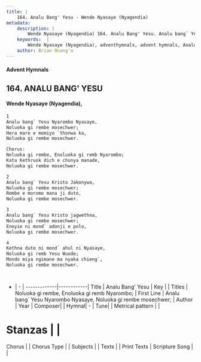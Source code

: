 ```yaml
---
title: |
    164. Analu Bang' Yesu - Wende Nyasaye (Nyagendia)
metadata:
    description: |
        Wende Nyasaye (Nyagendia) 164. Analu Bang' Yesu. Analu bang` Yesu Nyarombo Nyasaye,  Noluoka gi rembe mosechwer;  Hera mare e momiyo `thonwa ka,  Noluoka gi rembe mosechwer.  Chorus: Noluoka gi rembe, Enoluoka gi remb Nyarombo;  Kata Kethruok dich e chunya manade,  Noluoka gi rembe mosechwer.  
    keywords:  |
        Wende Nyasaye (Nyagendia), adventhymnals, advent hymnals, Analu Bang' Yesu, Analu bang` Yesu Nyarombo Nyasaye,  Noluoka gi rembe mosechwer; . Noluoka gi rembe, Enoluoka gi remb Nyarombo; 
    author: Brian Onang'o
---
```


#### Advent Hymnals
## 164. ANALU BANG' YESU
####  Wende Nyasaye (Nyagendia),

```txt
1
Analu bang` Yesu Nyarombo Nyasaye, 
Noluoka gi rembe mosechwer; 
Hera mare e momiyo `thonwa ka, 
Noluoka gi rembe mosechwer.

Chorus:
Noluoka gi rembe, Enoluoka gi remb Nyarombo; 
Kata Kethruok dich e chunya manade, 
Noluoka gi rembe mosechwer.

2
Analu bang` Yesu Kristo Jakonywa, 
Noluoka gi rembe mosechwer; 
Rembe e moromo mana ji duto, 
Noluoka gi rembe mosechwer.

3
Analu bang` Yesu Kristo jagwethna, 
Noluoka gi rembe mosechwer; 
Enoyie ni mond` adonji e polo, 
Noluoka gi rembe mosechwer.

4
Kethna duto ni mond` ahul ni Nyasaye, 
Noluoka gi remb Yesu Wuode; 
Mondo miya ngimane ma nyaka chieng`, 
Noluoka gi rembe mosechwer.




```

- |   -  |
-------------|------------|
Title | Analu Bang' Yesu |
Key |  |
Titles | Noluoka gi rembe, Enoluoka gi remb Nyarombo;  |
First Line | Analu bang` Yesu Nyarombo Nyasaye,  Noluoka gi rembe mosechwer;  |
Author | 
Year | 
Composer| |
Hymnal|  - |
Tune|  |
Metrical pattern | |
# Stanzas |  |
Chorus |  |
Chorus Type |  |
Subjects | |
Texts |  |
Print Texts | 
Scripture Song |  |
    
